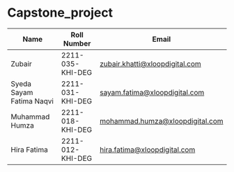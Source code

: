 # Capstone_project
| Name | Roll Number | Email |
|------|-------|-------|
| Zubair | 2211-035-KHI-DEG | zubair.khatti@xloopdigital.com |
| Syeda Sayam Fatima Naqvi | 2211-031-KHI-DEG | sayam.fatima@xloopdigital.com
| Muhammad Humza | 2211-018-KHI-DEG | mohammad.humza@xloopdigital.com | 
| Hira Fatima | 2211-012-KHI-DEG | hira.fatima@xloopdigital.com |
